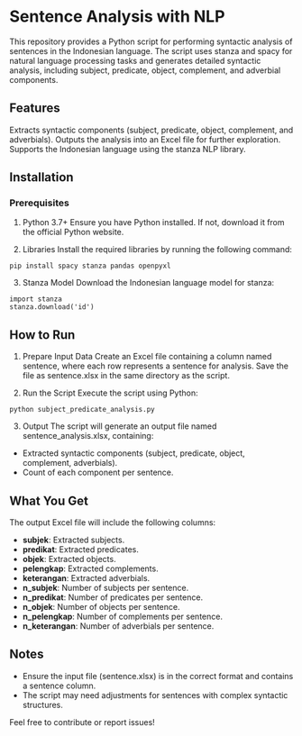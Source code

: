 # Sentence Analysis with NLP
This repository provides a Python script for performing syntactic analysis of sentences in the Indonesian language. The script uses stanza and spacy for natural language processing tasks and generates detailed syntactic analysis, including subject, predicate, object, complement, and adverbial components.

## Features
Extracts syntactic components (subject, predicate, object, complement, and adverbials).
Outputs the analysis into an Excel file for further exploration.
Supports the Indonesian language using the stanza NLP library.

## Installation
### Prerequisites
1. Python 3.7+
Ensure you have Python installed. If not, download it from the official Python website.

2. Libraries
Install the required libraries by running the following command:
```
pip install spacy stanza pandas openpyxl
```

3. Stanza Model
Download the Indonesian language model for stanza:
```
import stanza
stanza.download('id')
```

## How to Run
1. Prepare Input Data
Create an Excel file containing a column named sentence, where each row represents a sentence for analysis. Save the file as sentence.xlsx in the same directory as the script.

2. Run the Script
Execute the script using Python:
```
python subject_predicate_analysis.py
```
3. Output
The script will generate an output file named sentence_analysis.xlsx, containing:
- Extracted syntactic components (subject, predicate, object, complement, adverbials).
- Count of each component per sentence.

## What You Get
The output Excel file will include the following columns:

- __subjek__: Extracted subjects.
- __predikat__: Extracted predicates.
- __objek__: Extracted objects.
- __pelengkap__: Extracted complements.
- __keterangan__: Extracted adverbials.
- __n_subjek__: Number of subjects per sentence.
- __n_predikat__: Number of predicates per sentence.
- __n_objek__: Number of objects per sentence.
- __n_pelengkap__: Number of complements per sentence.
- __n_keterangan__: Number of adverbials per sentence.

## Notes
- Ensure the input file (sentence.xlsx) is in the correct format and contains a sentence column.
- The script may need adjustments for sentences with complex syntactic structures.

Feel free to contribute or report issues!